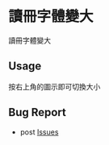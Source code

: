 # 讀冊字體變大

讀冊字體變大


## Usage

按右上角的圖示即可切換大小

## Bug Report

* post [Issues](https://github.com/bestian/font_larger/issues)

